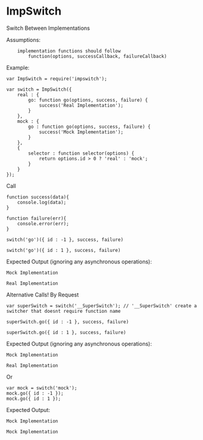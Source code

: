 # ImpSwitch
Switch Between Implementations

  Assumptions:

        implementation functions should follow
            function(options, successCallback, failureCallback)


Example:

    var ImpSwitch = require('impswitch');

    var switch = ImpSwitch({
        real : {
            go: function go(options, success, failure) {
                success('Real Implementation');
            }
        },
        mock : {
            go : function go(options, success, failure) {
                success('Mock Implementation');
            }
        },
        {
            selector : function selector(options) {
                return options.id > 0 ? 'real' : 'mock';
            }
        }
    });


Call

    function success(data){
        console.log(data);
    }

    function failure(err){
        console.error(err);
    }

    switch('go')({ id : -1 }, success, failure)

    switch('go')({ id : 1 }, success, failure)


Expected Output (ignoring any asynchronous operations):

    Mock Implementation

    Real Implementation


Alternative Calls! By Request

    var superSwitch = switch('__SuperSwitch'); // '__SuperSwitch' create a switcher that doesnt require function name

    superSwitch.go({ id : -1 }, success, failure)

    superSwitch.go({ id : 1 }, success, failure)

Expected Output (ignoring any asynchronous operations):

    Mock Implementation

    Real Implementation
    

Or

    var mock = switch('mock');
    mock.go({ id : -1 });
    mock.go({ id : 1 });

Expected Output:

    Mock Implementation

    Mock Implementation
